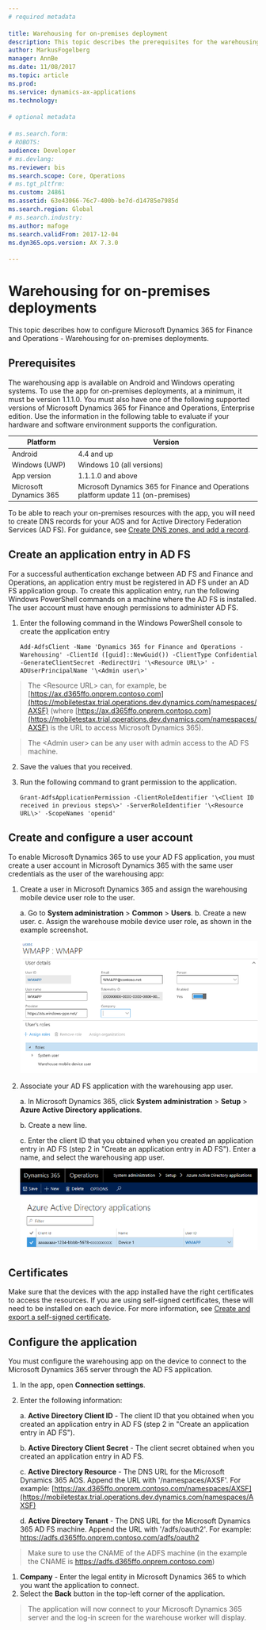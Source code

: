 ```yaml
---
# required metadata

title: Warehousing for on-premises deployment
description: This topic describes the prerequisites for the warehousing app for on-premises deployments.
author: MarkusFogelberg
manager: AnnBe
ms.date: 11/08/2017
ms.topic: article
ms.prod: 
ms.service: dynamics-ax-applications
ms.technology: 

# optional metadata

# ms.search.form: 
# ROBOTS: 
audience: Developer
# ms.devlang: 
ms.reviewer: bis
ms.search.scope: Core, Operations
# ms.tgt_pltfrm: 
ms.custom: 24861
ms.assetid: 63e43066-76c7-400b-be7d-d14785e7985d
ms.search.region: Global
# ms.search.industry: 
ms.author: mafoge
ms.search.validFrom: 2017-12-04
ms.dyn365.ops.version: AX 7.3.0

---
```

# Warehousing for on-premises deployments
This topic describes how to configure Microsoft Dynamics 365 for Finance and
Operations - Warehousing for on-premises deployments.

## Prerequisites
The warehousing app is available on Android and Windows operating systems. To
use the app for on-premises deployments, at a minimum, it must be version 1.1.1.0.
You must also have one of the following supported versions of Microsoft Dynamics
365 for Finance and Operations, Enterprise edition. Use the information in the following table to evaluate if your hardware and
software environment supports the configuration.

| Platform               | Version                                                                            |
|------------------------|------------------------------------------------------------------------------------|
| Android                | 4.4 and up                                                                         |
| Windows (UWP)          | Windows 10 (all versions)                                                          |
| App version            | 1.1.1.0 and above                                                                  |
| Microsoft Dynamics 365 | Microsoft Dynamics 365 for Finance and Operations platform update 11 (on-premises) |

To be able to reach your on-premises resources with the app, you will need to
create DNS records for your AOS and for Active Directory Federation Services (AD FS). For guidance, see [Create DNS
zones, and add a
record](https://docs.microsoft.com/en-us/dynamics365/unified-operations/dev-itpro/deployment/setup-deploy-on-premises-environments#createdns).

## Create an application entry in AD FS
For a successful authentication exchange between AD FS and 
Finance and Operations, an application entry must be registered in AD FS under
an AD FS application group. To create this application entry, run the following
Windows PowerShell commands on a machine where the AD FS is installed. The user
account must have enough permissions to administer AD FS.

1.  Enter the following command in the Windows PowerShell console to create the
    application entry  
    
        Add-AdfsClient -Name 'Dynamics 365 for Finance and Operations - Warehousing' -ClientId ([guid]::NewGuid()) -ClientType Confidential -GenerateClientSecret -RedirectUri '\<Resource URL\>' -ADUserPrincipalName '\<Admin user\>' 

>   The \<Resource URL\> can, for example, be
>   [https://ax.d365ffo.onprem.contoso.com](https://mobiletestax.trial.operations.dev.dynamics.com/namespaces/AXSF)
>   (where
>   [https://ax.d365ffo.onprem.contoso.com](https://mobiletestax.trial.operations.dev.dynamics.com/namespaces/AXSF)
>   is the URL to access Microsoft Dynamics 365).

>   The \<Admin user\> can be any user with admin access to the AD FS machine.

2.  Save the values that you received.

3.  Run the following command to grant permission to the application.  
    
        Grant-AdfsApplicationPermission -ClientRoleIdentifier '\<Client ID received in previous steps\>' -ServerRoleIdentifier '\<Resource URL\>' -ScopeNames 'openid'
## Create and configure a user account

To enable Microsoft Dynamics 365 to use your AD FS application, you must create
a user account in Microsoft Dynamics 365 with the same user credentials as the
user of the warehousing app:

1.  Create a user in Microsoft Dynamics 365 and assign the warehousing mobile
    device user role to the user.

    a.  Go to **System administration** \> **Common** \> **Users**.
    b.  Create a new user.
    c.  Assign the warehouse mobile device user role, as shown in the example
        screenshot.

    ![Create and configure a user](media/wmapp-users.png)

2.  Associate your AD FS application with the warehousing app user.

    a.  In Microsoft Dynamics 365, click **System administration** \> **Setup**
        \> **Azure Active Directory applications**.
        
    b.  Create a new line.
    
    c.  Enter the client ID that you obtained when you created an application
        entry in AD FS (step 2 in "Create an application entry in AD FS"). Enter
        a name, and select the warehousing app user.

    ![Azure Active Drectory applications ](media/azure-active-directory.png)

## Certificates 

Make sure that the devices with the app installed have the right
certificates to access the resources. If you are using self-signed certificates,
these will need to be installed on each device. For more information, see
[Create and export a self-signed
certificate](https://technet.microsoft.com/en-us/library/ff710475(v=ws.10).aspx).

## Configure the application

You must configure the warehousing app on the device to connect to the Microsoft
Dynamics 365 server through the AD FS application.

1.  In the app, open **Connection settings**.
2.  Enter the following information:

    a.  **Active Directory Client ID** - The client ID that you obtained when
        you created an application entry in AD FS (step 2 in "Create an
        application entry in AD FS").

    b.  **Active Directory Client Secret** - The client secret obtained when you
        created an application entry in AD FS.

    c.  **Active Directory Resource** - The DNS URL for the Microsoft Dynamics
        365 AOS. Append the URL with '/namespaces/AXSF'. For example:
        [https://ax.d365ffo.onprem.contoso.com/namespaces/AXSF](https://mobiletestax.trial.operations.dev.dynamics.com/namespaces/AXSF)

    d.  **Active Directory Tenant** - The DNS URL for the Microsoft Dynamics 365
        AD FS machine. Append the URL with '/adfs/oauth2'. For example:  
        <https://adfs.d365ffo.onprem.contoso.com/adfs/oauth2>

>   Make sure to use the CNAME of the ADFS machine (in the example the CNAME is
>   <https://adfs.d365ffo.onprem.contoso.com>)

1.  **Company** - Enter the legal entity in Microsoft Dynamics 365 to which you
    want the application to connect.
2.  Select the **Back** button in the top-left corner of the application.

>   The application will now connect to your Microsoft Dynamics 365 server and
>   the log-in screen for the warehouse worker will display.
